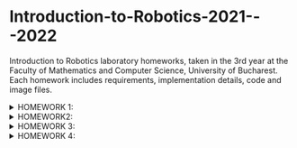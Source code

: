 # Introduction-to-Robotics-2021---2022
Introduction to Robotics laboratory homeworks, taken in the 3rd year at the Faculty of Mathematics and Computer Science, University of Bucharest. Each homework includes requirements, implementation details, code and image files.

<details>
 <summary> HOMEWORK 1: </summary>

## Technical Task
Use a separate potentiometer in controlling each of thecolor of the RGB led (Red,Green andBlue).  
The control must be donewithdigital electronics(aka you must read the value of the potentiome-ter with Arduino, and write a mapped value to each of the pins connectedto the led.

## Components
* RGB led
* 3 potentiometers
* Arduino Uno board
* breadboard
* 3 330 ohms resistors
* connection cables

## Setup
![SetupHw1](https://user-images.githubusercontent.com/40142811/139057233-b06bd210-a544-4d58-b465-0480d003a5f9.jpeg)

## Live demo
You can access the live demo using this link: https://www.youtube.com/watch?v=e9ZMd7sGPAE
</details>
 
<details>
 <summary> HOMEWORK2: </summary>

## Technical Task
Building the traffic lights for a crosswalk. Youwill use 2 LEDs to represent the traffic lights for people (red and green)and 3 LEDs to represent the traffic lights for cars (red, yellow and green).

The system has the following states:

1.  State 1(default, reinstated after state 4 ends): green light for cars,red light for people, no sounds. Duration: indefinite, changed bypressing the button.
2.  State 2(initiated by counting down 10 seconds after a button press):the light should be yellow for cars, red for people and no sounds.Duration: 3 seconds.
3.  State 3(iniated after state 2 ends): red for cars, green for people anda beeping sound from the buzzer at a constant interval. Duration:10 seconds.
4.  State 4(initiated after state 3 ends): red for cars,blinking greenfor people and a beeping sound from the buzzer, at a constant inter-val, faster than the beeping i


## Components
 5 LEDs, 1 button, 1 buzzer, resistors and wires (per logic)
 
## Setup
![Hw2_Setup](https://user-images.githubusercontent.com/40142811/140174408-75080f3e-2a79-4fc3-9052-1edf6722bd83.jpeg)

## Live Demo
You can access the live demo using this link: https://youtu.be/y_VPY5b39fc
</details>

<details>
<summary> HOMEWORK 3: </summary>

## Technical Task
Should detect EMF (check body and near outlets. It should printthe value on the 7-segment display (or light the led bar)andshould makea sound based on the intensity.

## Components
a buzzer and a 7-segment display 

## Setup
![Hw3](https://user-images.githubusercontent.com/40142811/141168503-d4a2eb9f-5b6d-4b92-9657-fb75f4916bc2.jpeg)

## Live Demo
https://youtu.be/HrWQLelACp8
 </details>
<details>
 <summary> HOMEWORK 4: </summary>
 
 ## Components
 4-digit 7-segments display
 74hc595 shift register
 joystick
 4 330 ohms resistors, connection cables, breadboard, Arduino board
 

 ## Technical task
 First  state:   you  can  use  a  joystick  axis  to  cycle  through  the  4digits; using the other axis does nothing. A blinking decimal point showsthe current     digit position.  When pressing the button,  you  lock  in  on  the  selected  digit  and  enter  thesecond state. In this state, the decimal point stays always on, no longerblinking and you can no longer use the axis to cycle through the 4 digits.Instead, using the other axis, you can increment on decrement the numberon the current digit.  Pressing the button again returns you to the previousstate.  For bonus, save the last value in eeprom and load it when startingarduino. Also, keep in mind that when changing the number, you mustincrement it for each joystick movement - it should not work continuoslyincrement if you keep the joystick in one position.
 
 ## Setup
 ![Hw4](https://user-images.githubusercontent.com/40142811/142275099-718ed093-4704-42a6-aaa9-c3b645c2f4c4.jpeg)
 
 ## Live Demo
 https://youtu.be/tzeR18wYXwA
 </details>
